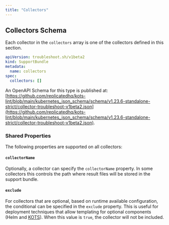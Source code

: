 ```yaml
---
title: "Collectors"
---
```


## Collectors Schema

Each collector in the `collectors` array is one of the collectors defined in this section.

```yaml
apiVersion: troubleshoot.sh/v1beta2
kind: SupportBundle
metadata:
  name: collectors
spec:
  collectors: []
```

An OpenAPI Schema for this type is published at: [https://github.com/replicatedhq/kots-lint/blob/main/kubernetes_json_schema/schema/v1.23.6-standalone-strict/collector-troubleshoot-v1beta2.json](https://github.com/replicatedhq/kots-lint/blob/main/kubernetes_json_schema/schema/v1.23.6-standalone-strict/collector-troubleshoot-v1beta2.json).

### Shared Properties

The following properties are supported on all collectors:

#### `collectorName`

Optionally, a collector can specify the `collectorName` property.
In some collectors this controls the path where result files will be stored in the support bundle.

#### `exclude`

For collectors that are optional, based on runtime available configuration, the conditional can be specified in the `exclude` property.
This is useful for deployment techniques that allow templating for optional components (Helm and [KOTS](https://kots.io/vendor/packaging/template-functions/)).
When this value is `true`, the collector will not be included.
